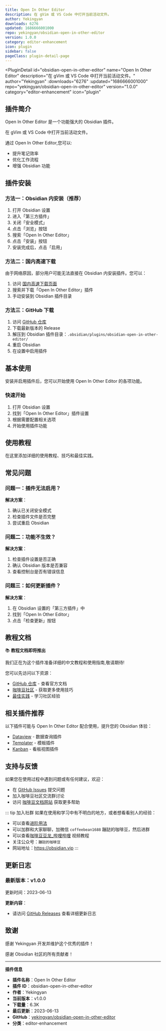 ```yaml
---
title: Open In Other Editor
description: 在 gVim 或 VS Code 中打开当前活动文件。
author: Yekingyan
downloads: 6276
updated: 1686666001000
repo: yekingyan/obsidian-open-in-other-editor
version: 1.0.0
category: editor-enhancement
icon: plugin
sidebar: false
pageClass: plugin-detail-page
---
```


<PluginDetail
  id="obsidian-open-in-other-editor"
  name="Open In Other Editor"
  description="在 gVim 或 VS Code 中打开当前活动文件。"
  author="Yekingyan"
  :downloads="6276"
  :updated="1686666001000"
  repo="yekingyan/obsidian-open-in-other-editor"
  version="1.0.0"
  category="editor-enhancement"
  icon="plugin"
>

<!-- AUTO_GENERATED_START -->
## 插件简介

Open In Other Editor 是一个功能强大的 Obsidian 插件。

在 gVim 或 VS Code 中打开当前活动文件。

通过 Open In Other Editor,您可以:

- 提升笔记效率
- 优化工作流程
- 增强 Obsidian 功能

<!-- AUTO_GENERATED_END -->

<!-- AUTO_GENERATED_START -->
## 插件安装

### 方法一：Obsidian 内安装（推荐）

1. 打开 Obsidian 设置
2. 进入「第三方插件」
3. 关闭「安全模式」
4. 点击「浏览」按钮
5. 搜索「Open In Other Editor」
6. 点击「安装」按钮
7. 安装完成后，点击「启用」

### 方法二：国内高速下载

由于网络原因，部分用户可能无法直接在 Obsidian 内安装插件。您可以：

1. 访问 [国内高速下载页面](/zh/documentation/obsidian-plugins-download.html)
2. 搜索并下载「Open In Other Editor」插件
3. 手动安装到 Obsidian 插件目录

### 方法三：GitHub 下载

1. 访问 [GitHub 仓库](https://github.com/yekingyan/obsidian-open-in-other-editor)
2. 下载最新版本的 Release
3. 解压到 Obsidian 插件目录：`.obsidian/plugins/obsidian-open-in-other-editor/`
4. 重启 Obsidian
5. 在设置中启用插件

## 基本使用

安装并启用插件后，您可以开始使用 Open In Other Editor 的各项功能。

### 快速开始

1. 打开 Obsidian 设置
2. 找到「Open In Other Editor」插件设置
3. 根据需要配置相关选项
4. 开始使用插件功能

<!-- AUTO_GENERATED_END -->

<!-- CUSTOM_CONTENT_START:tutorial -->
## 使用教程

在这里添加详细的使用教程、技巧和最佳实践。

<!-- CUSTOM_CONTENT_END:tutorial -->

<!-- SHARED_CONTENT_START -->
## 常见问题

### 问题一：插件无法启用？

**解决方案**：
1. 确认已关闭安全模式
2. 检查插件文件是否完整
3. 尝试重启 Obsidian

### 问题二：功能不生效？

**解决方案**：
1. 检查插件设置是否正确
2. 确认 Obsidian 版本是否兼容
3. 查看控制台是否有错误信息

### 问题三：如何更新插件？

**解决方案**：
1. 在 Obsidian 设置的「第三方插件」中
2. 找到「Open In Other Editor」
3. 点击「检查更新」按钮

## 教程文档

📚 **教程文档即将推出**

我们正在为这个插件准备详细的中文教程和使用指南,敬请期待!

您可以先访问以下资源：
- [GitHub 仓库](https://github.com/yekingyan/obsidian-open-in-other-editor) - 查看官方文档
- [咖啡豆社区](/zh/bases/) - 获取更多使用技巧
- [最佳实践](/zh/best-practices/) - 学习社区经验

## 相关插件推荐

以下插件可能与 Open In Other Editor 配合使用，提升您的 Obsidian 体验：

- [Dataview](/zh/plugins/dataview.html) - 数据查询插件
- [Templater](/zh/plugins/templater-obsidian.html) - 模板插件
- [Kanban](/zh/plugins/obsidian-kanban.html) - 看板视图插件

## 支持与反馈

如果您在使用过程中遇到问题或有任何建议，欢迎：

- 在 [GitHub Issues](https://github.com/yekingyan/obsidian-open-in-other-editor/issues) 提交问题
- 加入咖啡豆社区交流群讨论
- 访问 [咖啡豆文档网站](https://obsidian.vip) 获取更多帮助

::: tip 加入社群
如果在使用和学习中有不明白的地方，或者想看看别人的经验：
- 可以查看[进阶用法](/zh/advanced)
- 可以加群和大家聊聊，加微信 `coffeebean1688` 蹦跶的咖啡豆，然后进群
- 可以查看[咖啡豆豆龙_哔哩哔哩](https://space.bilibili.com/618777356) 视频教程
- 关注公众号：`蹦跶的咖啡豆`
- 网站地址：https://obsidian.vip
:::
<!-- SHARED_CONTENT_END -->

<!-- AUTO_GENERATED_START -->
## 更新日志

### 最新版本：v1.0.0

更新时间：2023-06-13

**更新内容**：
- 请访问 [GitHub Releases](https://github.com/yekingyan/obsidian-open-in-other-editor/releases) 查看详细更新日志

## 致谢

感谢 Yekingyan 开发并维护这个优秀的插件！

感谢 Obsidian 社区的所有贡献者！

---

**插件信息**
- **插件名称**：Open In Other Editor
- **插件 ID**：obsidian-open-in-other-editor
- **作者**：Yekingyan
- **当前版本**：v1.0.0
- **下载量**：6.3K
- **最后更新**：2023-06-13
- **GitHub**：[yekingyan/obsidian-open-in-other-editor](https://github.com/yekingyan/obsidian-open-in-other-editor)
- **分类**：editor-enhancement
<!-- AUTO_GENERATED_END -->

</PluginDetail>

